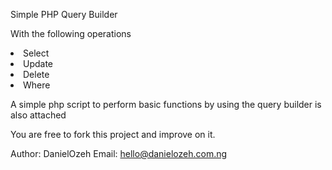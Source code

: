 Simple PHP Query Builder

With the following operations

<li> Select </li>
<li> Update </li>
<li> Delete </li>
<li> Where </li>

A simple php script to perform basic functions by using the query builder is also attached


You are free to fork this project and improve on it.

Author: DanielOzeh
Email: hello@danielozeh.com.ng